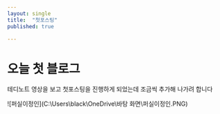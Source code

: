 ```yaml
---
layout: single
title:  "첫포스팅"
published: true

---
```



# 오늘 첫 블로그

테디노트 영상을 보고 첫포스팅을 진행하게 되었는데 조금씩 추가해 나가려 합니다

![퍼실이정인](C:\Users\black\OneDrive\바탕 화면\퍼실이정인.PNG)
